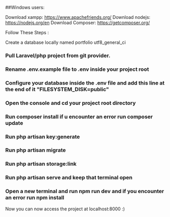##Windows users:

Download xampp: https://www.apachefriends.org/
Download nodejs: https://nodejs.org/en
Download Composer: https://getcomposer.org/

Follow These Steps :

 Create a database locally named portfolio utf8_general_ci
### Pull Laravel/php project from git provider.
### Rename .env.example file to .env inside your project root
### Configure your database inside the .env file and add this line at the end of it "FILESYSTEM_DISK=public"
### Open the console and cd your project root directory
### Run composer install if u encounter an error run composer update
### Run php artisan key:generate
### Run php artisan migrate
### Run php artisan storage:link
### Run php artisan serve and keep that terminal open
### Open a new terminal and run npm run dev and if you encounter an error run npm install
Now you can now access the project at localhost:8000 :)
